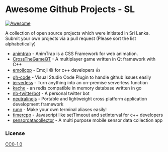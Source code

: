 # Awesome Github Projects - SL
[![Awesome](https://awesome.re/badge.svg)](https://awesome.re)

A collection of open source projects which were initiated in Sri Lanka. Submit your own projects via a pull request (Please sort the list alphabetically)

- [animtrap](https://github.com/sanjayaharshana/AnimTrap) - AnimTrap is a CSS Framework for web animation.
- [CrossTheGameQT](https://github.com/SenuraMalaka/CrossTheGameQT) - A multiplayer game written in Qt framework with C++
- [emojicpp](https://github.com/shalithasuranga/emojicpp) - Emoji :smile: for c++ developers :+1:
- [gh-code](https://github.com/99xt/gh-code) - Visual Studio Code Plugin to handle github issues easily
- [jerverless](https://github.com/jerverless/jerverless) - Turn anything into an on-premise serverless function
- [kache](https://github.com/kasvith/kache) - an redis compatible in memory database written in go
- [nb-twitterbot](https://github.com/namila007/nb-twitter-bot) - A personal twitter bot
- [neutralinojs](https://github.com/neutralinojs/neutralinojs) - Portable and lightweight cross platform application development framework
- [runn](https://github.com/shalithasuranga/runn) - Make your own terminal aliases easily! 
- [timercpp](https://github.com/shalithasuranga/timercpp) - Javascript like setTimeout and setInterval for c++ developers
- [sensordatacollector](https://github.com/CodeLanka/SensorDataCollector) - A multi purpose mobile sensor data collection app


### License

[CC0-1.0](LICENSE)

